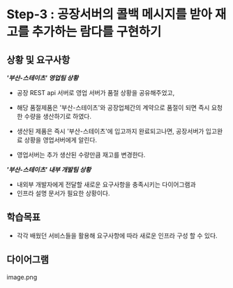 # Step-3 : 공장서버의 콜백 메시지를 받아 재고를 추가하는 람다를 구현하기

## 상황 및 요구사항
***'부산-스테이츠' 영업팀 상황***
- 공장 REST api 서버로 영업 서버가 품절 상황을 공유해주었고, 
- 해당 품절제품은 '부산-스테이츠'와 공장업체간의 계약으로 품절이 되면 즉시 요청한 수량을 생산하기로 하였다.

- 생산된 제품은 즉시 '부산-스테이츠'에 입고까지 완료되고나면, 공장서버가 입고완료 상황을 영업서버에게 알린다. 
- 영업서버는 추가 생산된 수량만큼 재고를 변경한다.

***'부산-스테이츠' 내부 개발팀 상황***
- 내외부 개발자에게 전달할 새로운 요구사항을 충족시키는 다이어그램과 
- 인프라 설명 문서가 필요한 상황이다. 

## 학습목표 
- 각각 배웠던 서비스들을 활용해 요구사항에 따라 새로운 인프라 구성 할 수 있다.


## 다이어그램
image.png